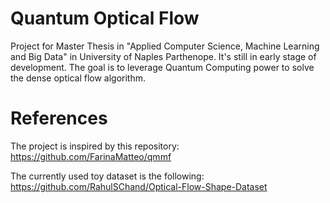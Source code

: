 # Quantum Optical Flow
Project for Master Thesis in "Applied Computer Science, Machine Learning and Big Data" in University of Naples Parthenope.
It's still in early stage of development.
The goal is to leverage Quantum Computing power to solve the dense optical flow algorithm.

# References
The project is inspired by this repository:
https://github.com/FarinaMatteo/qmmf

The currently used toy dataset is the following:
https://github.com/RahulSChand/Optical-Flow-Shape-Dataset
